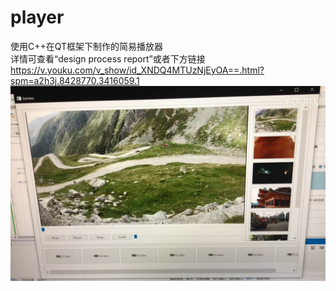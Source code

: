 # player  
使用C++在QT框架下制作的简易播放器  
详情可查看“design process report”或者下方链接  
https://v.youku.com/v_show/id_XNDQ4MTUzNjEyOA==.html?spm=a2h3j.8428770.3416059.1
![image](https://github.com/dingyuming102/player/blob/master/QQ%E5%9B%BE%E7%89%8720200327011830.png)  
